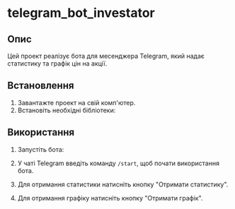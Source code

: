 # telegram_bot_investator

## Опис

Цей проект реалізує бота для месенджера Telegram, який надає статистику та графік цін на акції.

## Встановлення

1. Завантажте проект на свій комп'ютер.
2. Встановіть необхідні бібліотеки:


## Використання

1. Запустіть бота:


2. У чаті Telegram введіть команду `/start`, щоб почати використання бота.

3. Для отримання статистики натисніть кнопку "Отримати статистику".

4. Для отримання графіку натисніть кнопку "Отримати графік".